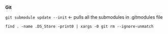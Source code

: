**Git**

`git submodule update --init` <- pulls all the submodules in .gitmodules file

`find . -name .DS_Store -print0 | xargs -0 git rm --ignore-unmatch`